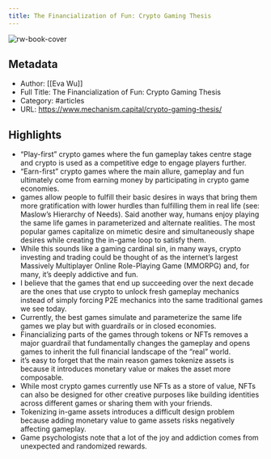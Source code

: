 ```yaml
---
title: The Financialization of Fun: Crypto Gaming Thesis
---
```

![rw-book-cover](https://readwise-assets.s3.amazonaws.com/static/images/article1.be68295a7e40.png)

## Metadata
- Author: [[Eva Wu]]
- Full Title: The Financialization of Fun: Crypto Gaming Thesis
- Category: #articles
- URL: https://www.mechanism.capital/crypto-gaming-thesis/

## Highlights
- “Play-first” crypto games where the fun gameplay takes centre stage and crypto is used as a competitive edge to engage players further.
- “Earn-first” crypto games where the main allure, gameplay and fun ultimately come from earning money by participating in crypto game economies.
- games allow people to fulfill their basic desires in ways that bring them more gratification with lower hurdles than fulfilling them in real life (see: Maslow’s Hierarchy of Needs). Said another way, humans enjoy playing the same life games in parameterized and alternate realities. The most popular games capitalize on mimetic desire and simultaneously shape desires while creating the in-game loop to satisfy them.
- While this sounds like a gaming cardinal sin, in many ways, crypto investing and trading could be thought of as the internet’s largest Massively Multiplayer Online Role-Playing Game (MMORPG) and, for many, it’s deeply addictive and fun.
- I believe that the games that end up succeeding over the next decade are the ones that use crypto to unlock fresh gameplay mechanics instead of simply forcing P2E mechanics into the same traditional games we see today.
- Currently, the best games simulate and parameterize the same life games we play but with guardrails or in closed economies.
- Financializing parts of the games through tokens or NFTs removes a major guardrail that fundamentally changes the gameplay and opens games to inherit the full financial landscape of the “real” world.
- it’s easy to forget that the main reason games tokenize assets is because it introduces monetary value or makes the asset more composable.
- While most crypto games currently use NFTs as a store of value, NFTs can also be designed for other creative purposes like building identities across different games or sharing them with your friends.
- Tokenizing in-game assets introduces a difficult design problem because adding monetary value to game assets risks negatively affecting gameplay.
- Game psychologists note that a lot of the joy and addiction comes from unexpected and randomized rewards.
